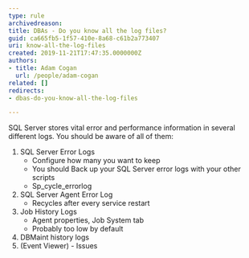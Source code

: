 ```yaml
---
type: rule
archivedreason: 
title: DBAs - Do you know all the log files?
guid: ca665fb5-1f57-410e-8a68-c61b2a773407
uri: know-all-the-log-files
created: 2019-11-21T17:47:35.0000000Z
authors:
- title: Adam Cogan
  url: /people/adam-cogan
related: []
redirects:
- dbas-do-you-know-all-the-log-files

---
```


SQL Server stores vital error and performance information in several different logs. You should be aware of all of them:

1. SQL Server Error Logs
    * Configure how many you want to keep
    * You should Back up your SQL Server error logs with your other scripts
    * Sp\_cycle\_errorlog
2. SQL Server Agent Error Log
    * Recycles after every service restart
3. Job History Logs
    * Agent properties, Job System tab
    * Probably too low by default
4. DBMaint history logs
5. (Event Viewer) - Issues



<!--endintro-->
